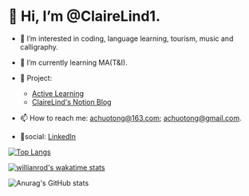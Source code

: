 # 👋 Hi, I’m @ClaireLind1.

- 🧡 I’m interested in coding, language learning, tourism, music and calligraphy.

- 🌱 I’m currently learning MA(T&I).

- 🌟 Project: 
  - [Active Learning](https://clairelind1.github.io/) 
  - [ClaireLind's Notion Blog](https://notion-next-kohl-sigma.vercel.app/)

- 📫 How to reach me: achuotong@163.com; achuotong@gmail.com.
- 🔗social: [LinkedIn](https://www.linkedin.com/in/tong-chu-925a84224)

<!---
ClaireLind1/ClaireLind1 is a ✨ special ✨ repository because its `README.md` (this file) appears on your GitHub profile.
You can click the Preview link to take a look at your changes.
--->

[![Top Langs](https://github-readme-stats.vercel.app/api/top-langs/?username=anuraghazra&layout=compact)](https://github.com/anuraghazra/github-readme-stats)

[![willianrod's wakatime stats](https://github-readme-stats.vercel.app/api/wakatime?username=willianrod)](https://github.com/anuraghazra/github-readme-stats)

![Anurag's GitHub stats](https://github-readme-stats.vercel.app/api?username=ClaireLind1&show_icons=true)



